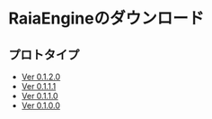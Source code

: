 # RaiaEngineのダウンロード

## プロトタイプ

- [Ver 0.1.2.0](https://raiacity.github.io/windows/raia-engine_0.1.2.0.zip)
- [Ver 0.1.1.1](https://raiacity.github.io/windows/raia-engine_0.1.1.1.zip)
- [Ver 0.1.1.0](https://raiacity.github.io/windows/raia-engine_0.1.1.0.zip)
- [Ver 0.1.0.0](https://raiacity.github.io/windows/raia-engine_0.1.0.0.zip)